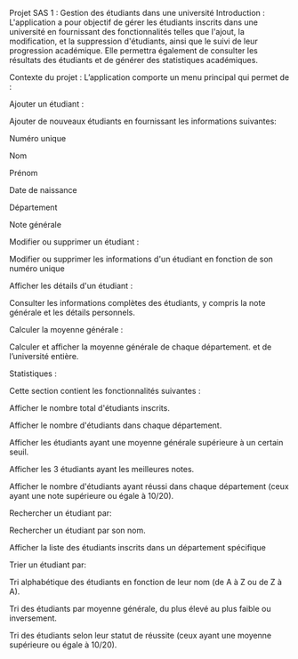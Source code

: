 Projet SAS 1 : Gestion des étudiants dans une université
Introduction :
L'application a pour objectif de gérer les étudiants inscrits dans une université en fournissant des fonctionnalités telles que l'ajout, la modification, et la suppression d'étudiants, ainsi que le suivi de leur progression académique. Elle permettra également de consulter les résultats des étudiants et de générer des statistiques académiques.

Contexte du projet :
L’application comporte un menu principal qui permet de :


Ajouter un étudiant :

Ajouter de nouveaux étudiants en fournissant les informations suivantes:

Numéro unique

Nom

Prénom

Date de naissance

Département

Note générale

Modifier ou supprimer un étudiant :

Modifier ou supprimer les informations d'un étudiant en fonction de son numéro unique

Afficher les détails d'un étudiant :

Consulter les informations complètes des étudiants, y compris la note générale et les détails personnels.

Calculer la moyenne générale :

Calculer et afficher la moyenne générale de chaque département. et de l’université entière.

Statistiques :

Cette section contient les fonctionnalités suivantes :

Afficher le nombre total d'étudiants inscrits.

Afficher le nombre d'étudiants dans chaque département.

Afficher les étudiants ayant une moyenne générale supérieure à un certain seuil.

Afficher les 3 étudiants ayant les meilleures notes.

Afficher le nombre d'étudiants ayant réussi dans chaque département (ceux ayant une note supérieure ou égale à 10/20).

Rechercher un étudiant par:

Rechercher un étudiant par son nom.

Afficher la liste des étudiants inscrits dans un département spécifique

Trier un étudiant par:

Tri alphabétique des étudiants en fonction de leur nom (de A à Z ou de Z à A).

Tri des étudiants par moyenne générale, du plus élevé au plus faible ou inversement.

Tri des étudiants selon leur statut de réussite (ceux ayant une moyenne supérieure ou égale à 10/20).
